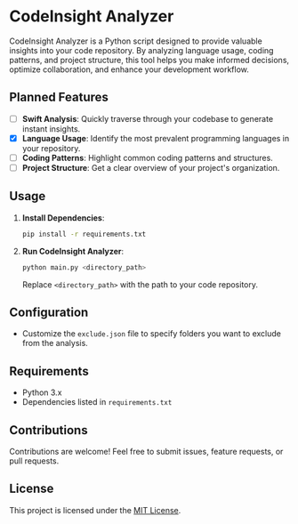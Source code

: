 # CodeInsight Analyzer

CodeInsight Analyzer is a Python script designed to provide valuable insights into your code repository. By analyzing language usage, coding patterns, and project structure, this tool helps you make informed decisions, optimize collaboration, and enhance your development workflow.

## Planned Features

- [ ] **Swift Analysis**: Quickly traverse through your codebase to generate instant insights.
- [x] **Language Usage**: Identify the most prevalent programming languages in your repository.
- [ ] **Coding Patterns**: Highlight common coding patterns and structures.
- [ ] **Project Structure**: Get a clear overview of your project's organization.

## Usage

1. **Install Dependencies**:
   ```bash
   pip install -r requirements.txt
   ```

2. **Run CodeInsight Analyzer**:
   ```bash
   python main.py <directory_path>
   ```

   Replace `<directory_path>` with the path to your code repository.

## Configuration

- Customize the `exclude.json` file to specify folders you want to exclude from the analysis.

## Requirements

- Python 3.x
- Dependencies listed in `requirements.txt`

## Contributions

Contributions are welcome! Feel free to submit issues, feature requests, or pull requests.

## License

This project is licensed under the [MIT License](LICENSE).